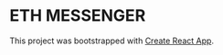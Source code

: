 # ETH MESSENGER

This project was bootstrapped with [Create React App](https://github.com/facebook/create-react-app).

